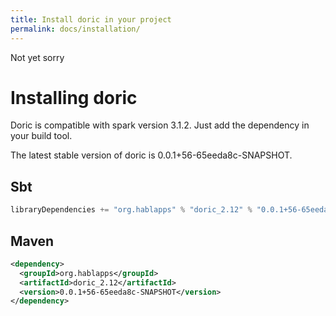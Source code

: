 ```yaml
---
title: Install doric in your project
permalink: docs/installation/
---
```

Not yet sorry
# Installing doric
Doric is compatible with spark version 3.1.2. Just add the dependency in your build tool.

The latest stable version of doric is 0.0.1+56-65eeda8c-SNAPSHOT.

## Sbt
```scala
libraryDependencies += "org.hablapps" % "doric_2.12" % "0.0.1+56-65eeda8c-SNAPSHOT"
```
## Maven
```xml
<dependency>
  <groupId>org.hablapps</groupId>
  <artifactId>doric_2.12</artifactId>
  <version>0.0.1+56-65eeda8c-SNAPSHOT</version>
</dependency>
```
